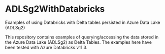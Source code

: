 # ADLSg2WithDatabricks
Examples of using Databricks with Delta tables persisted in Azure Data Lake (ADLSg2)

This repository contains examples of querying/accessing the data stored in the Azure Data Lake (ADLSg2) as Delta Tables. The examples here have been tested with Azure Databricks v11.3.
